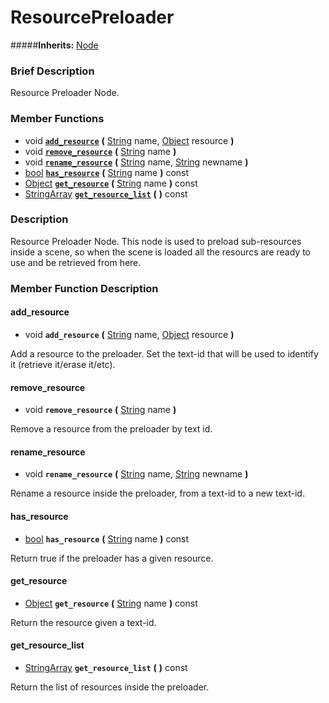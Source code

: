 #  ResourcePreloader  
#####**Inherits:** [Node](class_node)

###  Brief Description  
Resource Preloader Node.

###  Member Functions 
  * void  **[`add_resource`](#add_resource)**  **(** [String](class_string) name, [Object](class_object) resource  **)**
  * void  **[`remove_resource`](#remove_resource)**  **(** [String](class_string) name  **)**
  * void  **[`rename_resource`](#rename_resource)**  **(** [String](class_string) name, [String](class_string) newname  **)**
  * [bool](class_bool)  **[`has_resource`](#has_resource)**  **(** [String](class_string) name  **)** const
  * [Object](class_object)  **[`get_resource`](#get_resource)**  **(** [String](class_string) name  **)** const
  * [StringArray](class_stringarray)  **[`get_resource_list`](#get_resource_list)**  **(** **)** const

###  Description  
Resource Preloader Node. This node is used to preload sub-resources inside a scene, so when the scene is loaded all the resourcs are ready to use and be retrieved from here.

###  Member Function Description  

#### <a name="add_resource">add_resource</a>
  * void  **`add_resource`**  **(** [String](class_string) name, [Object](class_object) resource  **)**

Add a resource to the preloader. Set the text-id that will be used to identify it (retrieve it/erase it/etc).

#### <a name="remove_resource">remove_resource</a>
  * void  **`remove_resource`**  **(** [String](class_string) name  **)**

Remove a resource from the preloader by text id.

#### <a name="rename_resource">rename_resource</a>
  * void  **`rename_resource`**  **(** [String](class_string) name, [String](class_string) newname  **)**

Rename a resource inside the preloader, from a text-id to a new text-id.

#### <a name="has_resource">has_resource</a>
  * [bool](class_bool)  **`has_resource`**  **(** [String](class_string) name  **)** const

Return true if the preloader has a given resource.

#### <a name="get_resource">get_resource</a>
  * [Object](class_object)  **`get_resource`**  **(** [String](class_string) name  **)** const

Return the resource given a text-id.

#### <a name="get_resource_list">get_resource_list</a>
  * [StringArray](class_stringarray)  **`get_resource_list`**  **(** **)** const

Return the list of resources inside the preloader.
